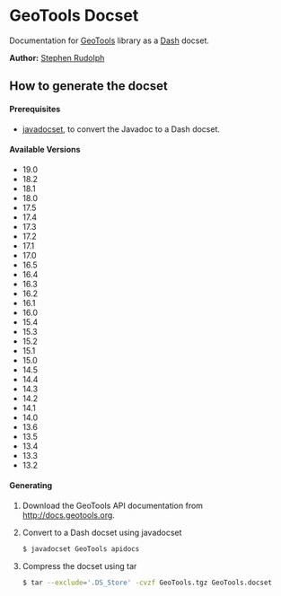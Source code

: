 # GeoTools Docset

Documentation for [GeoTools](http://www.geotools.org) library as a [Dash](http://kapeli.com/dash) docset.

**Author:** [Stephen Rudolph](https://github.com/stephenrudolph)

## How to generate the docset

#### Prerequisites
* [javadocset](https://github.com/Kapeli/javadocset), to convert the Javadoc to a Dash docset.

#### Available Versions
* 19.0
* 18.2
* 18.1
* 18.0
* 17.5
* 17.4
* 17.3
* 17.2
* 17.1
* 17.0
* 16.5
* 16.4
* 16.3
* 16.2
* 16.1
* 16.0
* 15.4
* 15.3
* 15.2
* 15.1
* 15.0
* 14.5
* 14.4
* 14.3
* 14.2
* 14.1
* 14.0
* 13.6
* 13.5
* 13.4
* 13.3
* 13.2

#### Generating
1. Download the GeoTools API documentation from http://docs.geotools.org. 
2. Convert to a Dash docset using javadocset

    ```bash
    $ javadocset GeoTools apidocs
    ```
3. Compress the docset using tar

    ```bash
    $ tar --exclude='.DS_Store' -cvzf GeoTools.tgz GeoTools.docset
    ```

